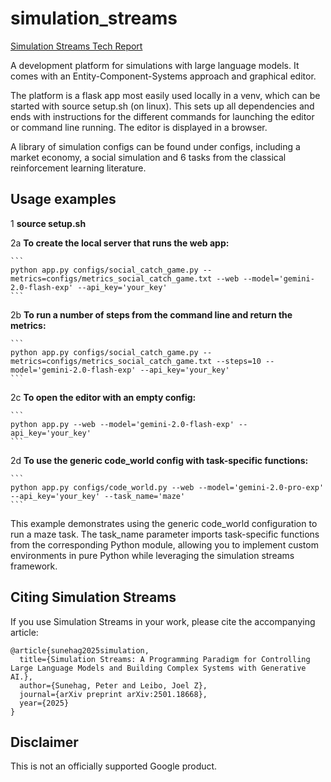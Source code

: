 # simulation_streams

[Simulation Streams Tech Report](https://arxiv.org/abs/2501.18668)

A development platform for simulations with large language models.
It comes with an Entity-Component-Systems approach and graphical editor.

The platform is a flask app most easily used locally in a venv,
which can be started with source setup.sh (on linux). This sets up all
dependencies and ends with instructions for the different commands for
launching the editor or command line running. The editor is displayed in a
browser.

A library of simulation configs can be found under configs,
including a market economy, a social simulation and 6 tasks from
the classical reinforcement learning literature.

## Usage examples

1 **source setup.sh**

2a **To create the local server that runs the web app:**

    ```
    python app.py configs/social_catch_game.py --metrics=configs/metrics_social_catch_game.txt --web --model='gemini-2.0-flash-exp' --api_key='your_key'
    ```

2b **To run a number of steps from the command line and return the metrics:**

    ```
    python app.py configs/social_catch_game.py --metrics=configs/metrics_social_catch_game.txt --steps=10 --model='gemini-2.0-flash-exp' --api_key='your_key'
    ```

2c **To open the editor with an empty config:**

    ```
    python app.py --web --model='gemini-2.0-flash-exp' --api_key='your_key'
    ```

2d **To use the generic code_world config with task-specific functions:**

    ```
    python app.py configs/code_world.py --web --model='gemini-2.0-pro-exp' --api_key='your_key' --task_name='maze'
    ```

This example demonstrates using the generic code_world configuration to run
a maze task. The task_name parameter imports task-specific functions from
the corresponding Python module, allowing you to implement custom
environments in pure Python while leveraging the simulation streams
framework.

## Citing Simulation Streams

If you use Simulation Streams in your work,
please cite the accompanying article:

```
@article{sunehag2025simulation,
  title={Simulation Streams: A Programming Paradigm for Controlling Large Language Models and Building Complex Systems with Generative AI.},
  author={Sunehag, Peter and Leibo, Joel Z},
  journal={arXiv preprint arXiv:2501.18668},
  year={2025}
}
```

## Disclaimer

This is not an officially supported Google product.
